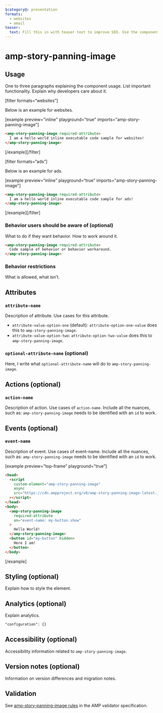 ```yaml
---
$category@: presentation
formats:
  - websites
  - email
teaser:
  text: Fill this in with teaser text to improve SEO. Use the component description.
---
```


<!--
  All documentation starts with frontmatter. Front matter organizes documentation on amp.dev
  and improves SEO.
  * Include the relevant category(ies): ads-analytics, dynamic-content, layout, media, presentation, social, personalization
  * List applicable format(s): websites, ads, stories, email
  * Do not include markdown formatting in the frontmatter - plain text and punctionation only!
  * Remove this comment!
-->

<!--
Copyright 2020 The AMP HTML Authors. All Rights Reserved.

Licensed under the Apache License, Version 2.0 (the "License");
you may not use this file except in compliance with the License.
You may obtain a copy of the License at

      http://www.apache.org/licenses/LICENSE-2.0

Unless required by applicable law or agreed to in writing, software
distributed under the License is distributed on an "AS-IS" BASIS,
WITHOUT WARRANTIES OR CONDITIONS OF ANY KIND, either express or implied.
See the License for the specific language governing permissions and
limitations under the License.
-->

# amp-story-panning-image

<!--
  If the component is relevant for more than one format and operates differently between these
  formats, include and filter multiple content blocks and code samples.
-->

## Usage

One to three paragraphs explaining the component usage. List important functionality. Explain why developers care about it.

[filter formats=“websites”]

Below is an example for websites.

[example preview="inline" playground="true" imports="amp-story-panning-image"]

```html
<amp-story-panning-image required-attribute>
  I am a hello world inline executable code sample for websites!
</amp-story-panning-image>
```

[/example][/filter]

<!--
  * [Read more about filtering sections](https://amp.dev/documentation/guides-and-tutorials/contribute/contribute-documentation/formatting/?format=websites#filtering-sections)
  * [Read more about executable code samples](https://amp.dev/documentation/guides-and-tutorials/contribute/contribute-documentation/formatting/?format=websites#preview-code-samples)
 -->

[filter formats=“ads”]

Below is an example for ads.

[example preview=“inline” playground=“true” imports="amp-story-panning-image"]

```html
<amp-story-panning-image required-attribute>
  I am a hello world inline executable code sample for ads!
</amp-story-panning-image>
```

[/example][/filter]

### Behavior users should be aware of (optional)

What to do if they want behavior. How to work around it.

```html
<amp-story-panning-image required-attribute>
  Code sample of behavior or behavior workaround.
</amp-story-panning-image>
```

### Behavior restrictions

What is allowed, what isn't.

## Attributes

### `attribute-name`

Description of attribute. Use cases for this attribute.

- `attribute-value-option-one` (default): `attribute-option-one-value` does this to `amp-story-panning-image`.
- `attribute-value-option-two`: `attribute-option-two-value` does this to `amp-story-panning-image`.

### `optional-attribute-name` (optional)

Here, I write what `optional-attribute-name` will do to `amp-story-panning-image`.

## Actions (optional)

### `action-name`

Description of action. Use cases of `action-name`. Include all the nuances, such as: `amp-story-panning-image` needs to be identified with an `id` to work.

## Events (optional)

### `event-name`

Description of event. Use cases of event-name. Include all the nuances, such as: `amp-story-panning-image` needs to be identified with an `id` to work.

[example preview=”top-frame” playground=”true”]

```html
<head>
  <script
    custom-element="amp-story-panning-image"
    async
    src="https://cdn.ampproject.org/v0/amp-story-panning-image-latest.js"
  ></script>
</head>
<body>
  <amp-story-panning-image
    required-attribute
    on="event-name: my-button.show"
  >
    Hello World!
  </amp-story-panning-image>
  <button id="my-button" hidden>
    Here I am!
  </button>
</body>
```

[/example]

## Styling (optional)

Explain how to style the element.

## Analytics (optional)

Explain analytics.

```html
"configuration": {}
```

## Accessibility (optional)

Accessibility information related to `amp-story-panning-image`.

## Version notes (optional)

Information on version differences and migration notes.

## Validation

See [amp-story-panning-image rules](https://github.com/ampproject/amphtml/blob/master/extensions/amp-story-panning-image/validator-amp-story-panning-image.protoascii) in the AMP validator specification.
